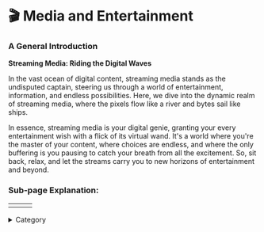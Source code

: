 

# 🎬 Media and Entertainment

### **A General Introduction**

**Streaming Media: Riding the Digital Waves**

In the vast ocean of digital content, streaming media stands as the undisputed captain, steering us through a world of entertainment, information, and endless possibilities. Here, we dive into the dynamic realm of streaming media, where the pixels flow like a river and bytes sail like ships.

In essence, streaming media is your digital genie, granting your every entertainment wish with a flick of its virtual wand. It's a world where you're the master of your content, where choices are endless, and where the only buffering is you pausing to catch your breath from all the excitement. So, sit back, relax, and let the streams carry you to new horizons of entertainment and beyond.

### Sub-page Explanation:




|                                                                                                                                                                                                                                                                                                                                                                                                 |                                                                                                                                                                                                                                                                                                                                                                                                                                           |   |
| ----------------------------------------------------------------------------------------------------------------------------------------------------------------------------------------------------------------------------------------------------------------------------------------------------------------------------------------------------------------------------------------------- | ----------------------------------------------------------------------------------------------------------------------------------------------------------------------------------------------------------------------------------------------------------------------------------------------------------------------------------------------------------------------------------------------------------------------------------------- | - |
||   |

<details>

<summary>Category</summary>

Kubernetes, cloud computing, DevOps, cloud services, hosting platform, container orchestration, cloud infrastructure, cloud deployment, cloud management, cloud technology, cloud solutions, media, entertainment

</details>
